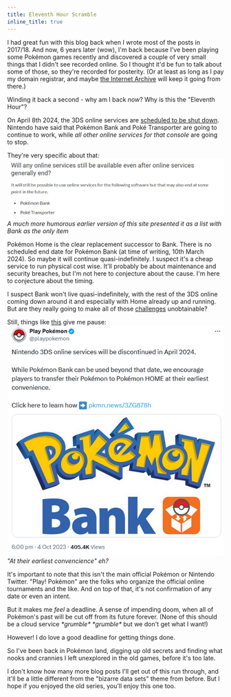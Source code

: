 ```yaml
---
title: Eleventh Hour Scramble
inline_title: true
---
```


I had great fun with this blog back when I wrote most of the posts in 2017/18. And now, 6 years later (wow), I'm back because I've been playing some Pokémon games recently and discovered a couple of very small things that I didn't see recorded online. So I thought it'd be fun to talk about some of those, so they're recorded for posterity. (Or at least as long as I pay my domain registrar, and maybe [the Internet Archive](https://archive.org/) will keep it going from there.)

Winding it back a second - why am I back *now*? Why is this the "Eleventh Hour"?

On April 8th 2024, the 3DS online services are [scheduled to be shut down](https://en-americas-support.nintendo.com/app/answers/detail/a_id/63227/~/announcement-of-discontinuation-of-online-services-for-nintendo-3ds-and-wii-u). Nintendo have said that Pokémon Bank and Poké Transporter are going to continue to work, while *all other online services for that console* are going to stop.

They're very specific about that:
![](/assets/img/OnlineServicesEndQA.png)
*A much more humorous earlier version of this site presented it as a list with Bank as the only item*

Pokémon Home is the clear replacement successor to Bank. There is no scheduled end date for Pokémon Bank (at time of writing, 10th March 2024). So maybe it will continue quasi-indefinitely. I suspect it's a cheap service to run physical cost wise. It'll probably be about maintenance and security breaches, but I'm not here to conjecture about the cause. I'm here to conjecture about the timing.

I suspect Bank won't live quasi-indefinitely, with the rest of the 3DS online coming down around it and especially with Home already up and running. But are they really going to make all of those [challenges](https://www.serebii.net/pokemonhome/challenges.shtml) unobtainable?

Still, things like [this](https://twitter.com/playpokemon/status/1709614360904004012) give me pause:
![](/assets/img/PokemonTwitterClosureWarning.png)
*"At their earliest convencience" eh?*

It's important to note that this isn't the main official Pokémon or Nintendo Twitter. "Play! Pokémon" are the folks who organize the official online tournaments and the like. And on top of that, it's not confirmation of any date or even an intent.

But it makes me *feel* a deadline. A sense of impending doom, when all of Pokémon's past will be cut off from its future forever. (None of this should be a cloud service *\*grumble\* \*grumble\** but we don't get what I want!)

However! I do love a good deadline for getting things done.

So I've been back in Pokémon land, digging up old secrets and finding what nooks and crannies I left unexplored in the old games, before it's too late.

I don't know how many more blog posts I'll get out of this run through, and it'll be a little different from the "bizarre data sets" theme from before. But I hope if you enjoyed the old series, you'll enjoy this one too.